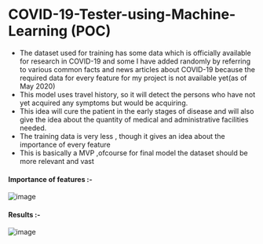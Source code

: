 # COVID-19-Tester-using-Machine-Learning (POC)
- The dataset used for training has some data which is officially available for research in COVID-19 and some I have added randomly by referring to various common facts and news articles about COVID-19 because the required data for every feature for my project is not available yet(as of May 2020)
- This model uses travel history, so it will detect the persons who have not yet acquired any symptoms but would be acquiring.
- This idea will cure the patient in the early stages of disease and will also give the idea about the quantity of medical and administrative facilities needed.
- The training data is very less , though it gives an idea about the importance of every feature
- This is basically a MVP ,ofcourse for final model the dataset should be more relevant and vast

#### Importance of features :- 
![image](https://user-images.githubusercontent.com/35119744/163683722-78948685-6fc4-4f38-a07f-9ae97d3210fa.png)

#### Results :- 
![image](https://user-images.githubusercontent.com/35119744/163683744-79fff4c8-f5d6-4abb-ba9d-4e85f3046430.png)

